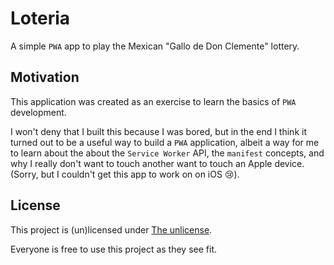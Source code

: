 # Loteria
A simple `PWA` app to play the Mexican "Gallo de Don Clemente" lottery.

## Motivation
This application was created as an exercise to learn the basics of `PWA`
development.

I won't deny that I built this because I was bored, but in the end I think it
turned out to be a useful way to build a `PWA` application, albeit a way for me
to learn about the about the `Service Worker` API, the `manifest` concepts, and
why I really don't want to touch another want to touch an Apple device. (Sorry,
but I couldn't get this app to work on on iOS :cry:).

## License
This project is (un)licensed under [The unlicense](LICENSE.txt).

Everyone is free to use this project as they see fit.

